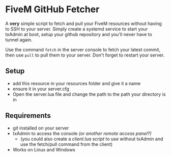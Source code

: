 # FiveM GitHub Fetcher
A **very** simple script to fetch and pull your FiveM resources without having to SSH to your server. Simply create a systemd service to start your txAdmin at boot, setup your github repository and you'll never have to tunnel again.

Use the command `fetch` in the server console to fetch your latest commit, then use `pull` to pull them to your server. Don't forget to restart your server.

## Setup
- add this resource in your resources folder and give it a name
- ensure it in your server.cfg
- Open the server.lua file and change the path to the path your directory is in

## Requirements
- git installed on your server
- txAdmin to access the console *(or another remote access panel?)*
  - (you could also create a *client.lua script* to use without txAdmin and use the fetch/pull command from the client)
- Works on Linux and Windows
